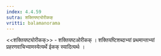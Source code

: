 ```yaml
---
index: 4.4.59
sutra: शक्तियष्ट्योरीकक्
vritti: balamanorama
---
```


<<शक्तियष्ट्योरीकक्>> - शक्तियष्टओरीकक् । शक्तियष्टिशब्दाभ्यां प्रथमान्ताभ्यां प्रहरणवाचिभ्यामस्येत्यर्थे ईकक् स्यादित्यर्थः । 
